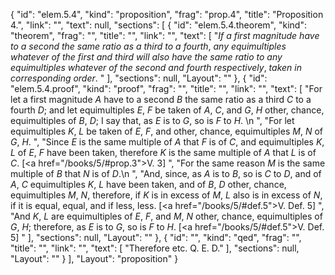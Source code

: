 {
  "id": "elem.5.4",
  "kind": "proposition",
  "frag": "prop.4",
  "title": "Proposition 4.",
  "link": "",
  "text": null,
  "sections": [
    {
      "id": "elem.5.4.theorem",
      "kind": "theorem",
      "frag": "",
      "title": "",
      "link": "",
      "text": [
        "<var>If a first magnitude have to a second the same ratio as a third to a fourth</var>, <var>any equimultiples whatever of the first and third will also have the same ratio to any equimultiples whatever of the second and fourth respectively</var>, <var>taken in corresponding order</var>. "
      ],
      "sections": null,
      "Layout": ""
    },
    {
      "id": "elem.5.4.proof",
      "kind": "proof",
      "frag": "",
      "title": "",
      "link": "",
      "text": [
        "For let a first magnitude <var>A</var> have to a second <var>B</var> the same ratio as a third <var>C</var> to a fourth <var>D</var>; and let equimultiples <var>E</var>, <var>F</var> be taken of <var>A</var>, <var>C</var>, and <var>G</var>, <var>H</var> other, chance, equimultiples of <var>B</var>, <var>D</var>; I say that, as <var>E</var> is to <var>G</var>, so is <var>F</var> to <var>H</var>. \n      ",
        "For let equimultiples <var>K</var>, <var>L</var> be taken of <var>E</var>, <var>F</var>, and other, chance, equimultiples <var>M</var>, <var>N</var> of <var>G</var>, <var>H</var>. ",
        "Since <var>E</var> is the same multiple of <var>A</var> that <var>F</var> is of <var>C</var>, and equimultiples <var>K</var>, <var>L</var> of <var>E</var>, <var>F</var> have been taken, therefore <var>K</var> is the same multiple of <var>A</var> that <var>L</var> is of <var>C</var>. [<a href=\"/books/5/#prop.3\">V. 3</a>] ",
        "For the same reason <var>M</var> is the same multiple of <var>B</var> that <var>N</var> is of <var>D</var>.\n       ",
        "And, since, as <var>A</var> is to <var>B</var>, so is <var>C</var> to <var>D</var>, and of <var>A</var>, <var>C</var> equimultiples <var>K</var>, <var>L</var> have been taken, and of <var>B</var>, <var>D</var> other, chance, equimultiples <var>M</var>, <var>N</var>, therefore, if <var>K</var> is in excess of <var>M</var>, <var>L</var> also is in excess of <var>N</var>, if it is equal, equal, and if less, less. [<a href=\"/books/5/#def.5\">V. Def. 5</a>] ",
        "And <var>K</var>, <var>L</var> are equimultiples of <var>E</var>, <var>F</var>, and <var>M</var>, <var>N</var> other, chance, equimultiples of <var>G</var>, <var>H</var>; therefore, as <var>E</var> is to <var>G</var>, so is <var>F</var> to <var>H</var>. [<a href=\"/books/5/#def.5\">V. Def. 5</a>] "
      ],
      "sections": null,
      "Layout": ""
    },
    {
      "id": "",
      "kind": "qed",
      "frag": "",
      "title": "",
      "link": "",
      "text": [
        "Therefore etc. Q. E. D."
      ],
      "sections": null,
      "Layout": ""
    }
  ],
  "Layout": "proposition"
}

